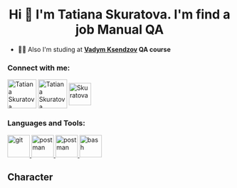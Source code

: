 
<!--
**TatianaSkuratova/TatianaSkuratova** is a ✨ _special_ ✨ repository because its `README.md` (this file) appears on your GitHub profile.

Here are some ideas to get you started:

- 🔭 I’m currently working on ...
- 🌱 I’m currently learning ...
- 👯 I’m looking to collaborate on ...
- 🤔 I’m looking for help with ...
- 💬 Ask me about ...
- 📫 How to reach me: ...
- 😄 Pronouns: ...
- ⚡ Fun fact: ...
-->


<h1 align="center">Hi 👋 I'm Tatiana Skuratova. I'm find a job Manual QA </h1>

- 👩‍💻 Also I'm studing at **[Vadym Ksendzov](https://ksendzov.com/) QA course**

<p align="left">
<h3 align="left">Connect with me:</h3>
<a href="mailto:skuratovats@gmail.com" target="_blank"><img align="center" alt="Tatiana Skuratova" height="65" 
src="https://img.icons8.com/color/344/gmail-login.png" width="65"/></a>
<a href="https://www.linkedin.com/in/tatianaskuratova/" target="blank"><img align="center" alt="Tatiana Skuratova LinkedIn" height="65" 
src="https://img.icons8.com/fluency/344/linkedin.png" width="65"/></a>
<a href="https://t.me/skuratova" target="blank"><img align="center" alt="Skuratova" height="50"
src="https://user-images.githubusercontent.com/98715632/180439335-dbfacae5-cf35-44d7-8b12-cc43b2bfccfa.png" width="50"/></a><a target="_blank"/></a>



### Languages and Tools: ###


<a href="https://git-scm.com/" target="_blank" rel="noreferrer"> <img src="https://www.vectorlogo.zone/logos/git-scm/git-scm-icon.svg" alt="git" width="50" height="50"/> </a>
<a href="https://postman.com" target="_blank" rel="noreferrer"> <img src="https://www.vectorlogo.zone/logos/getpostman/getpostman-icon.svg" alt="postman" width="50" height="50"/> </a>
<a href="https://postman.com" target="_blank" rel="noreferrer"> <img src="https://www.vectorlogo.zone/logos/getpostman/getpostman-icon.svg" alt="postman" width="50" height="50"/> </a>
<a target="_blank" rel="noreferrer"> <img src="https://img.icons8.com/ios-filled/344/console.png" alt="bash" width="50" height="50"/> </a>


## Character


